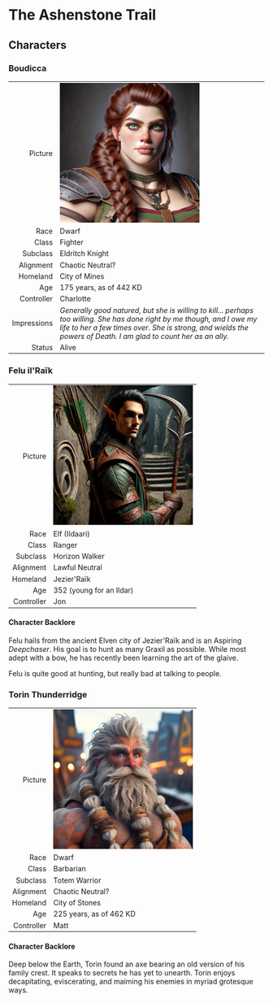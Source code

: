# The Ashenstone Trail  

## Characters

<!-- Page-wide HTML goes here -->
<style>
  table {margin-left: 0 !important;}
</style>

<!-- end HTML -->

### Boudicca

| | |
|-------------:|:--------------------|
| Picture      | <img src="../images/characters/boudicca.png" alt="Boudicca" width="275"/> |
| Race         | Dwarf               |
| Class        | Fighter             |
| Subclass     | Eldritch Knight     |
| Alignment    | Chaotic Neutral?    |
| Homeland     | City of Mines       |
| Age          | 175 years, as of 442 KD |
| Controller   | Charlotte           |
| Impressions  | _Generally good natured, but she is willing to kill... perhaps too willing. She has done right by me though, and I owe my life to her a few times over. She is strong, and wields the powers of Death. I am glad to count her as an ally._ |
| Status       | Alive                |


### Felu il'Raïk
| | |
|-------------:|:--------------------|
| Picture      | <img src="../images/characters/felu.png" alt="Felu" width="275"/> |
| Race         | Elf (Ildaari)       |
| Class        | Ranger              |
| Subclass     | Horizon Walker      |
| Alignment    | Lawful Neutral      |
| Homeland     | Jezier'Raïk         |
| Age          | 352 (young for an Ildar) |
| Controller   | Jon                 |

#### Character Backlore

Felu hails from the ancient Elven city of Jezier'Raïk and is an Aspiring *Deepchaser*.
His goal is to hunt as many Graxil as possible. While most adept with a bow, he has recently been learning the art of the glaive. 

Felu is quite good at hunting, but really bad at talking to people.  

### Torin Thunderridge

| | |
|-------------:|:--------------------|
| Picture      | <img src="../images/characters/torin.png" alt="Torin Thunderridge" width="275"/> |
| Race         | Dwarf               |
| Class        | Barbarian           |
| Subclass     | Totem Warrior       |
| Alignment    | Chaotic Neutral?    |
| Homeland     | City of Stones      |
| Age          | 225 years, as of 462 KD |
| Controller   | Matt                |

#### Character Backlore

Deep below the Earth, Torin found an axe bearing an old version of his family crest. It speaks to secrets he has yet to unearth.
Torin enjoys decapitating, eviscerating, and maiming his enemies in myriad grotesque ways.
